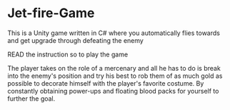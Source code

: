 # Jet-fire-Game
This is a Unity game written in C# where you automatically flies towards and get upgrade through defeating the enemy

READ the instruction so to play the game

The player takes on the role of a mercenary and all he has to do is break into the enemy's position and try his best to rob them of as much gold as possible to decorate himself with the player's favorite costume. By constantly obtaining power-ups and floating blood packs for yourself to further the goal.

